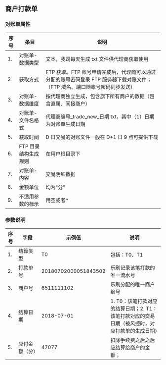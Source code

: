 ## 商户打款单 ##

### 对账单属性 ###

|序号|条目|说明|
|---|---|---|
|1.|对账单-数据类型|文本，我司每天生成 txt 文件供代理商获取使用|
|2|获取方式|FTP 获取。FTP 账号申请完成后，代理商可以通过分配的账号密码登录 FTP 服务器下载对账文件；（FTP 域名、端口随账号密码同步发送）|
|3.|对账单-数据维度|按代理商独立生成，包含旗下所有商户的数据（包含直属、间接商户）|
|4.|对账单-文件名格式|代理商编号_trade_new_日期.txt，其中（1）日期为对账单生成日期|
|5.|获取时间|D 日交易的对账文件一般在 D+1 日 9 点可提供下载|
|6.|FTP 目录结构生成规则|在用户根目录下|
|7.|对账单-内容|交易明细数据|
|8.|金额单位|均为"分"|
|9.|不适用参数的标示|用空或者*|

### 参数说明  ###

|序号|字段|示例值|说明|
|---|---|---|---|
|1.|结算类型|T0|包括：T0、T1|
|2.|打款单号|20180702000051843502|乐刷记录该笔打款的唯一流水号|
|3.|商户号|6511111102|乐刷分配的唯一商户编号|
|4.|结算日期|2018-07-01|1. T0：该笔打款对应的结算日期；2. T1：该笔打款对应的交易日期（被风控时，对应打款单的生成日期）|
|5.|应付金额（分）|47077|扣除手续费之后之后应结算给商户的金额；|
